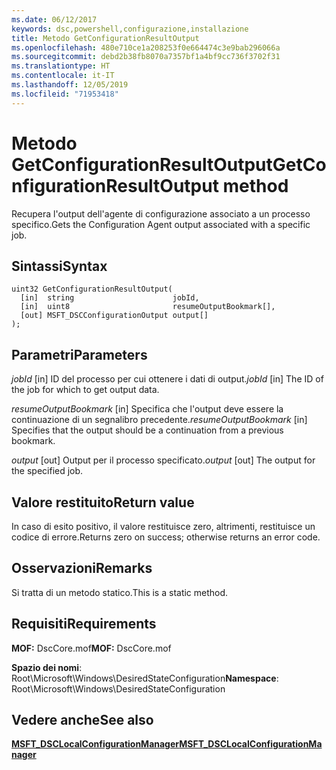 ```yaml
---
ms.date: 06/12/2017
keywords: dsc,powershell,configurazione,installazione
title: Metodo GetConfigurationResultOutput
ms.openlocfilehash: 480e710ce1a208253f0e664474c3e9bab296066a
ms.sourcegitcommit: debd2b38fb8070a7357bf1a4bf9cc736f3702f31
ms.translationtype: HT
ms.contentlocale: it-IT
ms.lasthandoff: 12/05/2019
ms.locfileid: "71953418"
---
```

# <a name="getconfigurationresultoutput-method"></a><span data-ttu-id="c7d17-103">Metodo GetConfigurationResultOutput</span><span class="sxs-lookup"><span data-stu-id="c7d17-103">GetConfigurationResultOutput method</span></span>

<span data-ttu-id="c7d17-104">Recupera l'output dell'agente di configurazione associato a un processo specifico.</span><span class="sxs-lookup"><span data-stu-id="c7d17-104">Gets the Configuration Agent output associated with a specific job.</span></span>

## <a name="syntax"></a><span data-ttu-id="c7d17-105">Sintassi</span><span class="sxs-lookup"><span data-stu-id="c7d17-105">Syntax</span></span>

```mof
uint32 GetConfigurationResultOutput(
  [in]  string                      jobId,
  [in]  uint8                       resumeOutputBookmark[],
  [out] MSFT_DSCConfigurationOutput output[]
);
```

## <a name="parameters"></a><span data-ttu-id="c7d17-106">Parametri</span><span class="sxs-lookup"><span data-stu-id="c7d17-106">Parameters</span></span>

<span data-ttu-id="c7d17-107">*jobId* \[in\] ID del processo per cui ottenere i dati di output.</span><span class="sxs-lookup"><span data-stu-id="c7d17-107">*jobId* \[in\] The ID of the job for which to get output data.</span></span>

<span data-ttu-id="c7d17-108">*resumeOutputBookmark* \[in\] Specifica che l'output deve essere la continuazione di un segnalibro precedente.</span><span class="sxs-lookup"><span data-stu-id="c7d17-108">*resumeOutputBookmark* \[in\] Specifies that the output should be a continuation from a previous bookmark.</span></span>

<span data-ttu-id="c7d17-109">*output* \[out\] Output per il processo specificato.</span><span class="sxs-lookup"><span data-stu-id="c7d17-109">*output* \[out\] The output for the specified job.</span></span>

## <a name="return-value"></a><span data-ttu-id="c7d17-110">Valore restituito</span><span class="sxs-lookup"><span data-stu-id="c7d17-110">Return value</span></span>

<span data-ttu-id="c7d17-111">In caso di esito positivo, il valore restituisce zero, altrimenti, restituisce un codice di errore.</span><span class="sxs-lookup"><span data-stu-id="c7d17-111">Returns zero on success; otherwise returns an error code.</span></span>

## <a name="remarks"></a><span data-ttu-id="c7d17-112">Osservazioni</span><span class="sxs-lookup"><span data-stu-id="c7d17-112">Remarks</span></span>

<span data-ttu-id="c7d17-113">Si tratta di un metodo statico.</span><span class="sxs-lookup"><span data-stu-id="c7d17-113">This is a static method.</span></span>

## <a name="requirements"></a><span data-ttu-id="c7d17-114">Requisiti</span><span class="sxs-lookup"><span data-stu-id="c7d17-114">Requirements</span></span>

<span data-ttu-id="c7d17-115">**MOF:** DscCore.mof</span><span class="sxs-lookup"><span data-stu-id="c7d17-115">**MOF:** DscCore.mof</span></span>

<span data-ttu-id="c7d17-116">**Spazio dei nomi**: Root\Microsoft\Windows\DesiredStateConfiguration</span><span class="sxs-lookup"><span data-stu-id="c7d17-116">**Namespace**: Root\Microsoft\Windows\DesiredStateConfiguration</span></span>

## <a name="see-also"></a><span data-ttu-id="c7d17-117">Vedere anche</span><span class="sxs-lookup"><span data-stu-id="c7d17-117">See also</span></span>

[<span data-ttu-id="c7d17-118">**MSFT_DSCLocalConfigurationManager**</span><span class="sxs-lookup"><span data-stu-id="c7d17-118">**MSFT_DSCLocalConfigurationManager**</span></span>](msft-dsclocalconfigurationmanager.md)
